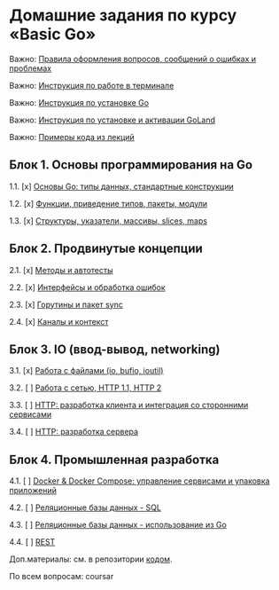 # Домашние задания по курсу «Basic Go»

Важно: [Правила оформления вопросов, сообщений о ошибках и проблемах](report-requirements.md)

Важно: [Инструкция по работе в терминале](terminal.md)

Важно: [Инструкция по установке Go](go-installation.md)

Важно: [Инструкция по установке и активации GoLand](goland-installation.md)

Важно: [Примеры кода из лекций](https://github.com/netology-code/bgo-code)

## Блок 1. Основы программирования на Go

1.1. [x] [Основы Go: типы данных, стандартные конструкции](01_std)

1.2. [x] [Функции, приведение типов, пакеты, модули](02_func)

1.3. [x] [Структуры, указатели, массивы, slices, maps](03_types)

## Блок 2. Продвинутые концепции

2.1. [x] [Методы и автотесты](04_methods)

2.2. [x] [Интерфейсы и обработка ошибок](05_errors)

2.3. [x] [Горутины и пакет sync](06_goroutines)

2.4. [x] [Каналы и контекст](07_channels)

## Блок 3. IO (ввод-вывод, networking)

3.1. [x] [Работа с файлами (io, bufio, ioutil)](08_files)

3.2. [ ] [Работа с сетью, HTTP 1.1, HTTP 2](09_network)

3.3. [ ] [HTTP: разработка клиента и интеграция со сторонними сервисами](10_client)

3.4. [ ] [HTTP: разработка сервера](11_server)

## Блок 4. Промышленная разработка

4.1. [ ] [Docker & Docker Compose: управление сервисами и упаковка приложений](12_docker)

4.2. [ ] [Реляционные базы данных - SQL](13_sql)

4.3. [ ] [Реляционные базы данных - использование из Go](14_gosql)

4.4. [ ] [REST](15_rest)

Доп.материалы: см. в репозитории [кодом](https://github.com/netology-code/bgo-code).

По всем вопросам: coursar
